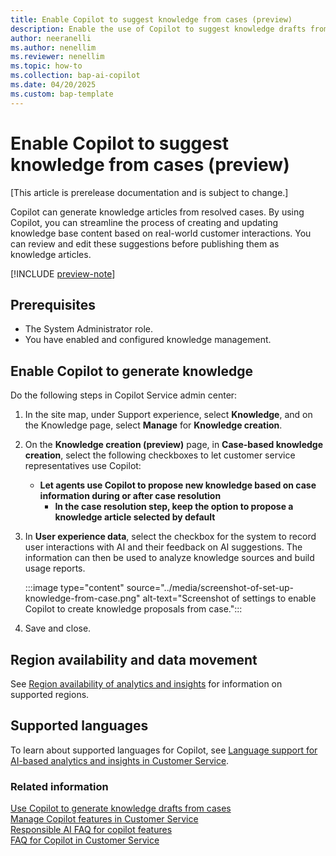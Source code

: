 ```yaml
---
title: Enable Copilot to suggest knowledge from cases (preview)
description: Enable the use of Copilot to suggest knowledge drafts from cases.
author: neeranelli
ms.author: nenellim
ms.reviewer: nenellim
ms.topic: how-to
ms.collection: bap-ai-copilot
ms.date: 04/20/2025
ms.custom: bap-template
---
```


# Enable Copilot to suggest knowledge from cases (preview)

[This article is prerelease documentation and is subject to change.]

Copilot can generate knowledge articles from resolved cases. By using Copilot, you can streamline the process of creating and updating knowledge base content based on real-world customer interactions. You can review and edit these suggestions before publishing them as knowledge articles.

[!INCLUDE [preview-note](~/../shared-content/shared/preview-includes/preview-note-d365.md)]

## Prerequisites

- The System Administrator role.
- You have enabled and configured knowledge management.

## Enable Copilot to generate knowledge

Do the following steps in Copilot Service admin center:

1. In the site map, under Support experience, select **Knowledge**, and on the Knowledge page, select **Manage** for **Knowledge creation**.
1. On the **Knowledge creation (preview)** page, in **Case-based knowledge creation**, select the following checkboxes to let customer service representatives use Copilot:
    - **Let agents use Copilot to propose new knowledge based on case information during or after case resolution**
       - **In the case resolution step, keep the option to propose a knowledge article selected by default** 
1. In **User experience data**, select the checkbox for the system to record user interactions with AI and their feedback on AI suggestions. The information can then be used to analyze knowledge sources and build usage reports.

    :::image type="content" source="../media/screenshot-of-set-up-knowledge-from-case.png" alt-text="Screenshot of settings to enable Copilot to create knowledge proposals from case.":::

1. Save and close.

## Region availability and data movement

See [Region availability of analytics and insights](cs-region-availability-service-limits.md) for information on supported regions.

## Supported languages

To learn about supported languages for Copilot, see [Language support for AI-based analytics and insights in Customer Service](cs-region-availability-service-limits.md#language-support-for-ai-based-analytics-and-insights-in-customer-service).

### Related information

[Use Copilot to generate knowledge drafts from cases](../use/use-copilot-knowledge-from-cases.md)  
[Manage Copilot features in Customer Service](configure-copilot-features.md)  
[Responsible AI FAQ for copilot features](../implement/faq-responsible-ai-copilot.md)  
[FAQ for Copilot in Customer Service](faq-copilot-features.md)  



